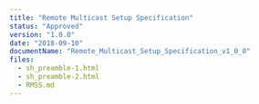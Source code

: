 ```yaml
---
title: "Remote Multicast Setup Specification"
status: "Approved"
version: "1.0.0"
date: "2018-09-10"
documentName: "Remote_Multicast_Setup_Specification_v1_0_0"
files:
  - sh_preamble-1.html
  - sh_preamble-2.html
  - RMSS.md
---
```

